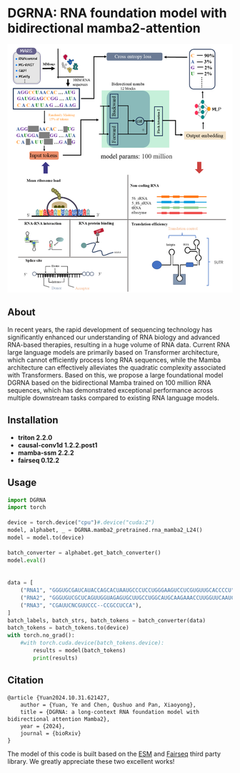 # DGRNA: RNA foundation model with bidirectional mamba2-attention

![image](https://github.com/TimothyChen225/DGRNA/blob/main/picture/DGRNA.png)

## About

In recent years, the rapid development of sequencing technology has significantly enhanced our understanding of RNA biology and advanced RNA-based therapies, resulting in a huge volume of RNA data. Current RNA large language models are primarily based on Transformer architecture, which cannot efficiently process long RNA sequences, while the Mamba architecture can effectively alleviates the quadratic complexity associated with Transformers. Based on this, we propose a large foundational model DGRNA based on the bidirectional Mamba trained on 100 million RNA sequences, which has demonstrated exceptional performance across multiple downstream tasks compared to existing RNA language models.

## Installation

- **triton                    2.2.0**
- **causal-conv1d    1.2.2.post1**
- **mamba-ssm        2.2.2**
- **fairseq                  0.12.2**

## Usage

```python
import DGRNA
import torch

device = torch.device("cpu")#.device("cuda:2")
model, alphabet, _ = DGRNA.mamba2_pretrained.rna_mamba2_L24()
model = model.to(device)

batch_converter = alphabet.get_batch_converter()
model.eval()


data = [
    ("RNA1", "GGGUGCGAUCAUACCAGCACUAAUGCCCUCCUGGGAAGUCCUCGUGUUGCACCCCU"),
    ("RNA2", "GGGUGUCGCUCAGUUGGUAGAGUGCUUGCCUGGCAUGCAAGAAACCUUGGUUCAAUCCCCAGCACUGCA"),
    ("RNA3", "CGAUUCNCGUUCCC--CCGCCUCCA"),
]
batch_labels, batch_strs, batch_tokens = batch_converter(data)
batch_tokens = batch_tokens.to(device)
with torch.no_grad():
    #with torch.cuda.device(batch_tokens.device):
        results = model(batch_tokens)
        print(results)
```

## Citation

```
@article {Yuan2024.10.31.621427,
	author = {Yuan, Ye and Chen, Qushuo and Pan, Xiaoyong},
	title = {DGRNA: a long-context RNA foundation model with bidirectional attention Mamba2},
	year = {2024},
	journal = {bioRxiv}
}

```

The model of this code is built based on the [ESM](https://github.com/facebookresearch/esm) and [Fairseq](https://github.com/facebookresearch/fairseq) third party library. We greatly appreciate these two excellent works!

